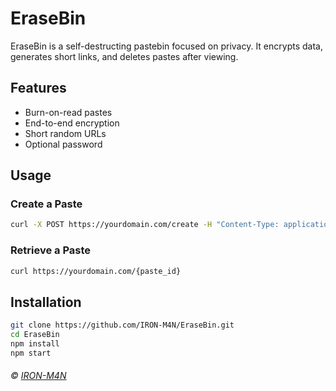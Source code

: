 # EraseBin  

EraseBin is a self-destructing pastebin focused on privacy. It encrypts data, generates short links, and deletes pastes after viewing.  

## Features  
- Burn-on-read pastes  
- End-to-end encryption  
- Short random URLs  
- Optional password  

## Usage  
### Create a Paste  
```sh
curl -X POST https://yourdomain.com/create -H "Content-Type: application/json" -d '{"content":"Your text"}'
```  

### Retrieve a Paste  
```sh
curl https://yourdomain.com/{paste_id}
```  

## Installation  
```sh
git clone https://github.com/IRON-M4N/EraseBin.git  
cd EraseBin  
npm install  
npm start  
```  

<h6>© <a href="https://github.com/IRON-M4N" target="_blank">IRON-M4N</a></h6>
